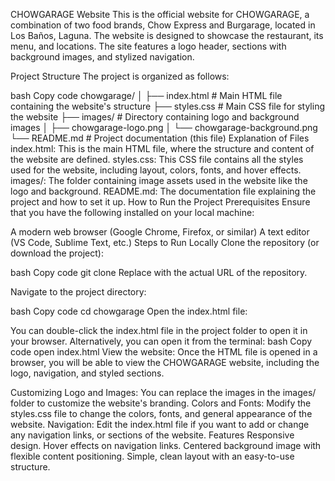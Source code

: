 CHOWGARAGE Website
This is the official website for CHOWGARAGE, a combination of two food brands, Chow Express and Burgarage, located in Los Baños, Laguna. The website is designed to showcase the restaurant, its menu, and locations. The site features a logo header, sections with background images, and stylized navigation.

Project Structure
The project is organized as follows:

bash
Copy code
chowgarage/
│
├── index.html          # Main HTML file containing the website's structure
├── styles.css          # Main CSS file for styling the website
├── images/             # Directory containing logo and background images
│   ├── chowgarage-logo.png
│   └── chowgarage-background.png
└── README.md           # Project documentation (this file)
Explanation of Files
index.html: This is the main HTML file, where the structure and content of the website are defined.
styles.css: This CSS file contains all the styles used for the website, including layout, colors, fonts, and hover effects.
images/: The folder containing image assets used in the website like the logo and background.
README.md: The documentation file explaining the project and how to set it up.
How to Run the Project
Prerequisites
Ensure that you have the following installed on your local machine:

A modern web browser (Google Chrome, Firefox, or similar)
A text editor (VS Code, Sublime Text, etc.)
Steps to Run Locally
Clone the repository (or download the project):

bash
Copy code
git clone <repository-url>
Replace <repository-url> with the actual URL of the repository.

Navigate to the project directory:

bash
Copy code
cd chowgarage
Open the index.html file:

You can double-click the index.html file in the project folder to open it in your browser.
Alternatively, you can open it from the terminal:
bash
Copy code
open index.html
View the website: Once the HTML file is opened in a browser, you will be able to view the CHOWGARAGE website, including the logo, navigation, and styled sections.

Customizing
Logo and Images: You can replace the images in the images/ folder to customize the website's branding.
Colors and Fonts: Modify the styles.css file to change the colors, fonts, and general appearance of the website.
Navigation: Edit the index.html file if you want to add or change any navigation links, or sections of the website.
Features
Responsive design.
Hover effects on navigation links.
Centered background image with flexible content positioning.
Simple, clean layout with an easy-to-use structure.

